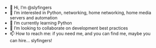- 👋 Hi, I’m @slyfingers
- 👀 I’m interested in Python, networking, home networking, home media servers and automation
- 🌱 I’m currently learning Python
- 💞️ I’m looking to collaborate on development best practices
- 📫 How to reach me: if you need me, and you can find me, maybe you can hire... slyfingers!

<!---
slyfingers/slyfingers is a ✨ special ✨ repository because its `README.md` (this file) appears on your GitHub profile.
You can click the Preview link to take a look at your changes.
--->
